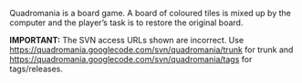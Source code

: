 Quadromania is a board game. A board of coloured tiles is mixed up by the computer and the player’s task is to restore the original board.

**IMPORTANT:** The SVN access URLs shown are incorrect. Use https://quadromania.googlecode.com/svn/quadromania/trunk for trunk and https://quadromania.googlecode.com/svn/quadromania/tags for tags/releases.